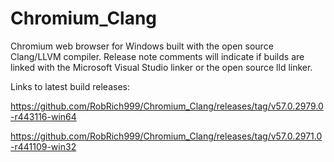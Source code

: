 # Chromium_Clang

Chromium web browser for Windows built with the open source Clang/LLVM compiler. Release note comments will indicate if builds are linked with the Microsoft Visual Studio linker or the open source lld linker.

Links to latest build releases:

https://github.com/RobRich999/Chromium_Clang/releases/tag/v57.0.2979.0-r443116-win64

https://github.com/RobRich999/Chromium_Clang/releases/tag/v57.0.2971.0-r441109-win32
